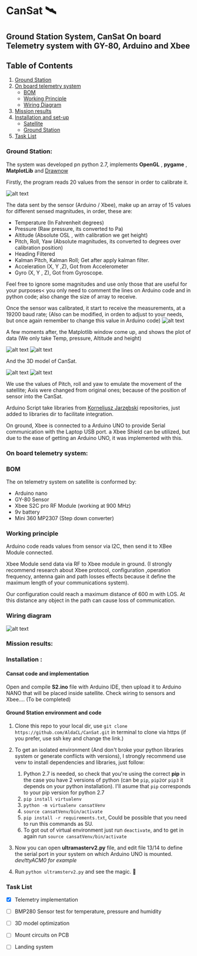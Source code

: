 # CanSat 🛰
## Ground Station System, CanSat On board Telemetry system with GY-80, Arduino and Xbee

## Table of Contents
1. [Ground Station](#gstation)
2. [On board telemetry system](#telemetry)
    * [BOM](#bom)
    * [Working Principle](#workingPrinciple)
    * [Wiring Diagram](#wiringDiagram)
3. [Mission results](#results)
4. [Installation and set-up](#install)
    * [Satellite](#satelliteinstall)
    * [Ground Station](#stationinstall)
5. [Task List](#task)




### Ground Station:  <a name="gstation"></a>



The system was developed pn python 2.7, implements **OpenGL** , **pygame** , **MatplotLib** and [Drawnow](https://github.com/stsievert/python-drawnow )

Firstly, the program reads 20 values from the sensor in order to calibrate it. 

![alt text](https://github.com/AldaCL/CanSat/blob/master/Screenshots/calibration.png)

The data sent by the sensor (Arduino / Xbee), make up an array of 15 values for different sensed magnitudes, in order, these are:
* Temperature (In Fahrenheit degrees)
* Pressure (Raw pressure, its converted to Pa)
* Altitude (Absolute OSL , with calibration we get height)
* Pitch, Roll, Yaw (Absolute magnitudes, its converted to degrees over calibration position)
* Heading Filtered 
* Kalman Pitch, Kalman Roll; Get after apply kalman filter. 
* Acceleration (X, Y ,Z), Got from Accelerometer
* Gyro (X, Y , Z), Got from Gyroscope. 

Feel free to ignore some magnitudes and use only those that are useful for your purposes< you only need to comment the lines on Arduino code and in python code; also change the size of array to receive. 

Once the sensor was calibrated, it start to receive the measurements, at a 19200 baud rate; (Also can be modified, in orden to adjust to your needs, but once again remember to change this value in Arduino code)
![alt text](https://github.com/AldaCL/CanSat/blob/master/Screenshots/ejec1.png)

A few moments after, the Matplotlib window come up, and shows the plot of data (We only take Temp, pressure, Altitude and height)

![alt text](https://github.com/AldaCL/CanSat/blob/master/Screenshots/can2.png)
![alt text](https://github.com/AldaCL/CanSat/blob/master/Screenshots/can3.png)

And the 3D model of CanSat.

![alt text](https://github.com/AldaCL/CanSat/blob/master/Screenshots/can1.png)
![alt text](https://github.com/AldaCL/CanSat/blob/master/Screenshots/can4.png)


We use the values of Pitch, roll and yaw to emulate the movement of the satellite; Axis were changed from original ones; because of the position of sensor into the CanSat. 


Arduino Script take libraries from [Korneliusz Jarzębski](https://github.com/jarzebski) repositories, just added to libraries dir to facilitate integration.

On ground, Xbee is connected to a Arduino UNO to provide Serial communication with the Laptop USB port. 
a Xbee Shield can be utilized, but due to the ease of getting an Arduino UNO, it was implemented with this. 

### On board telemetry system: <a name="telemetry"></a>

### BOM <a name="bom"></a>

The on telemetry system on satellite is conformed by:
- Arduino nano
- GY-80 Sensor
- Xbee S2C pro RF Module (working at 900 MHz)
- 9v battery 
- Mini 360 MP2307 (Step down converter)

### Working principle <a name="workingPrinciple"></a>

Arduino code reads values from sensor via I2C, then send it to XBee  Module connected. 

Xbee Module send data via RF to Xbee module in ground. (I strongly recommend research about Xbee protocol, configuration ,operation frequency, antenna gain and path losses effects because it define the maximum length of your communications system). 

Our configuration could reach a maximum distance of 600 m with LOS. At this distance any object in the path can cause loss of communication.

### Wiring diagram <a name="wiringDiagram"></a>

![alt text]()

### Mission results: <a name="results"></a>


### Installation : <a name="install"></a>

#### Cansat code and implementation  <a name="satelliteinstall"></a>

Open and compile **S2.ino** file with Arduino IDE, then upload it to Arduino NANO that will be placed inside satellite. Check wiring to sensors and Xbee.... (To be completed)

#### Ground Station environment and code  <a name="stationinstall"></a>

1. Clone this repo to your local dir, use `git clone https://github.com/AldaCL/CanSat.git` in terminal to clone via https (if you prefer, use ssh key and change the link.)

2. To get an isolated environment (And don't broke your python libraries system or generate conflicts with versions), I strongly recommend use venv to install dependencies and libraries, just follow: 
    1. Python 2.7 is needed, so check that you're using the correct **pip** in the case you have 2 versions of python (can be `pip`, `pip2`or `pip3` it depends on your python installation). I'll asume that `pip` corresponds to your pip version for python 2.7 
    2. `pip install virtualenv` 
    3. `python -m virtualenv cansatVenv`
    4. `source cansatVenv/bin/activate`
    5. `pip install -r requirements.txt`, Could be possible that you need to run this commands as SU.
    6. To got out of virtual environment just run `deactivate`, and to get in again run `source cansatVenv/bin/activate`

3. Now you can open **ultramasterv2.py** file, and edit file 13/14 to define the serial port in your system on which Arduino UNO is mounted. *dev/ttyACM0 for example*

4. Run `python ultramsterv2.py` and see the magic.  :rocket: 


### Task List  <a name="task"></a>

- [x] Telemetry implementation 
- [ ] BMP280 Sensor test for temperature, pressure and humidity
- [ ] 3D model optimization
- [ ] Mount circuits on PCB
- [ ] Landing system
 
